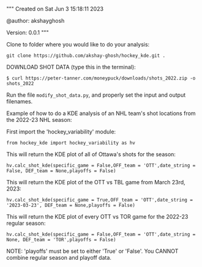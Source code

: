 """
Created on Sat Jun  3 15:18:11 2023

@author: akshayghosh

Version: 0.0.1
"""

Clone to folder where you would like to do your analysis:
```
git clone https://github.com/akshay-ghosh/hockey_kde.git .
```

DOWNLOAD SHOT DATA (type this in the terminal):
```
$ curl https://peter-tanner.com/moneypuck/downloads/shots_2022.zip -o shots_2022
```

Run the file ```modify_shot_data.py```, and properly set the input and output filenames.

Example of how to do a KDE analysis of an NHL team's shot locations from the 2022-23 NHL season:

First import the 'hockey_variability' module:
```
from hockey_kde import hockey_variability as hv
```

This will return the KDE plot of all of Ottawa's shots for the season:
```
hv.calc_shot_kde(specific_game = False,OFF_team = 'OTT',date_string = False, DEF_team = None,playoffs = False)
```

This will return the KDE plot of the OTT vs TBL game from March 23rd, 2023:
```
hv.calc_shot_kde(specific_game = True,OFF_team = 'OTT',date_string = '2023-03-23', DEF_team = None,playoffs = False)
```

This will return the KDE plot of every OTT vs TOR game for the 2022-23 regular season:
```
hv.calc_shot_kde(specific_game = False,OFF_team = 'OTT',date_string = None, DEF_team = 'TOR',playoffs = False)
```

NOTE:
'playoffs' must be set to either 'True' or 'False'. You CANNOT combine regular season and playoff data.
